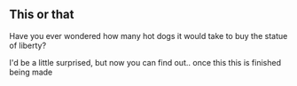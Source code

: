 ## This or that

Have you ever wondered how many hot dogs it would take to buy the statue of liberty?

I'd be a little surprised, but now you can find out.. once this this is finished being made
